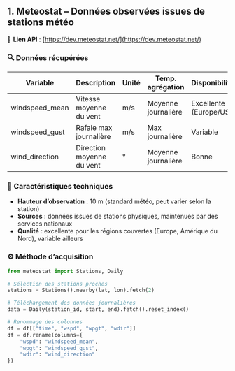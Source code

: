 ## 1. Meteostat – Données observées issues de stations météo

🔗 **Lien API** : [https://dev.meteostat.net/](https://dev.meteostat.net/)

### 🔍 Données récupérées

| Variable         | Description                     | Unité | Temp. agrégation  | Disponibilité |
|------------------|----------------------------------|--------|--------------------|----------------|
| windspeed_mean   | Vitesse moyenne du vent         | m/s    | Moyenne journalière | Excellente (Europe/US) |
| windspeed_gust   | Rafale max journalière          | m/s    | Max journalière     | Variable       |
| wind_direction   | Direction moyenne du vent       | °      | Moyenne journalière | Bonne          |

### 🎯 Caractéristiques techniques

- **Hauteur d’observation** : 10 m (standard météo, peut varier selon la station)
- **Sources** : données issues de stations physiques, maintenues par des services nationaux
- **Qualité** : excellente pour les régions couvertes (Europe, Amérique du Nord), variable ailleurs

### ⚙️ Méthode d’acquisition

```python
from meteostat import Stations, Daily

# Sélection des stations proches
stations = Stations().nearby(lat, lon).fetch(2)

# Téléchargement des données journalières
data = Daily(station_id, start, end).fetch().reset_index()

# Renommage des colonnes
df = df[["time", "wspd", "wpgt", "wdir"]]
df = df.rename(columns={
    "wspd": "windspeed_mean",
    "wpgt": "windspeed_gust",
    "wdir": "wind_direction"
})
